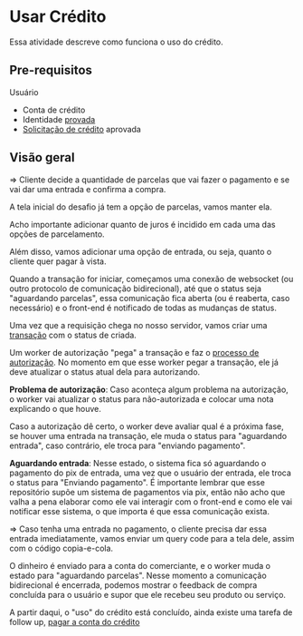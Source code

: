 # Usar Crédito

Essa atividade descreve como funciona o uso do crédito.

## Pre-requisitos

Usuário
- Conta de crédito
- Identidade <a href="./prova_de_identidade.md">provada</a>
- <a href="./solicitacao_credito.md">Solicitação de crédito</a> aprovada

## Visão geral

=> Cliente decide a quantidade de parcelas que vai fazer o pagamento e se vai dar uma entrada e confirma a compra.

A tela inicial do desafio já tem a opção de parcelas, vamos manter ela.

Acho importante adicionar quanto de juros é incidido em cada uma das opções de parcelamento.

Além disso, vamos adicionar uma opção de entrada, ou seja, quanto o cliente quer pagar à vista.

Quando a transação for iniciar, começamos uma conexão de websocket (ou outro protocolo de comunicação bidirecional), até que o status seja "aguardando parcelas", essa comunicação fica aberta (ou é reaberta, caso necessário) e o front-end é notificado de todas as mudanças de status.

Uma vez que a requisição chega no nosso servidor, vamos criar uma <a href="../models/transacao.md">transação</a> com o status de criada.

Um worker de autorização "pega" a transação e faz o <a href="../autorizacao.md">processo de autorização</a>. No momento em que esse worker pegar a transação, ele já deve atualizar o status atual dela para autorizando.

__Problema de autorização__: Caso aconteça algum problema na autorização, o worker vai atualizar o status para não-autorizada e colocar uma nota explicando o que houve.

Caso a autorização dê certo, o worker deve avaliar qual é a próxima fase, se houver uma entrada na transação, ele muda o status para "aguardando entrada", caso contrário, ele troca para "enviando pagamento".

__Aguardando entrada__: Nesse estado, o sistema fica só aguardando o pagamento do pix de entrada, uma vez que o usuário der entrada, ele troca o status para "Enviando pagamento". É importante lembrar que esse repositório supõe um sistema de pagamentos via pix, então não acho que valha a pena elaborar como ele vai interagir com o front-end e como ele vai notificar esse sistema, o que importa é que essa comunicação exista.

=> Caso tenha uma entrada no pagamento, o cliente precisa dar essa entrada imediatamente, vamos enviar um query code para a tela dele, assim com o código copia-e-cola.

O dinheiro é enviado para a conta do comerciante, e o worker muda o estado para "aguardando parcelas". Nesse momento a comunicação bidirecional é encerrada, podemos mostrar o feedback de compra concluída para o usuário e supor que ele recebeu seu produto ou serviço. 

A partir daqui, o "uso" do crédito está concluído, ainda existe uma tarefa de follow up, <a href="./pagar_credito.md">pagar a conta do crédito</a>
